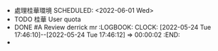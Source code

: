 - 處理桂華環境
  SCHEDULED: <2022-06-01 Wed>
- TODO 桂華 User quota
- DONE #A Review derrick mr
  :LOGBOOK:
  CLOCK: [2022-05-24 Tue 17:46:10]--[2022-05-24 Tue 17:46:12] =>  00:00:02
  :END:
-